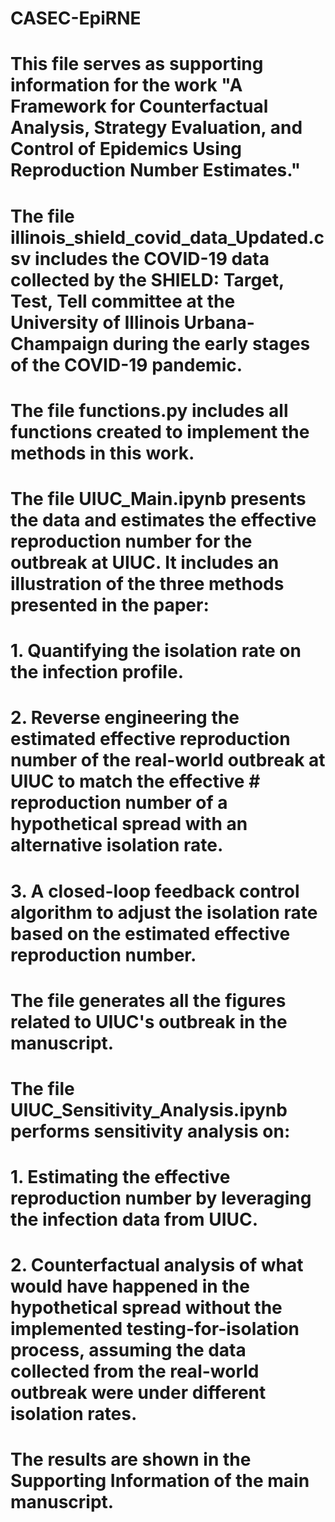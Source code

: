 # CASEC-EpiRNE
# This file serves as supporting information for the work "A Framework for Counterfactual Analysis, Strategy Evaluation, and Control of Epidemics Using Reproduction Number Estimates."

# The file illinois_shield_covid_data_Updated.csv includes the COVID-19 data collected by the SHIELD: Target, Test, Tell committee at the University of Illinois Urbana-Champaign during the early stages of the COVID-19 pandemic.

# The file functions.py includes all functions created to implement the methods in this work.

# The file UIUC_Main.ipynb presents the data and estimates the effective reproduction number for the outbreak at UIUC. It includes an illustration of the three methods presented in the paper:

# 1. Quantifying the isolation rate on the infection profile.
# 2. Reverse engineering the estimated effective reproduction number of the real-world outbreak at UIUC to match the effective # reproduction number of a hypothetical spread with an alternative isolation rate.
# 3. A closed-loop feedback control algorithm to adjust the isolation rate based on the estimated effective reproduction number.
# The file generates all the figures related to UIUC's outbreak in the manuscript.


# The file UIUC_Sensitivity_Analysis.ipynb performs sensitivity analysis on:
# 1. Estimating the effective reproduction number by leveraging the infection data from UIUC.
# 2. Counterfactual analysis of what would have happened in the hypothetical spread without the implemented testing-for-isolation process, assuming the data collected from the real-world outbreak were under different isolation rates.
# The results are shown in the Supporting Information of the main manuscript.
